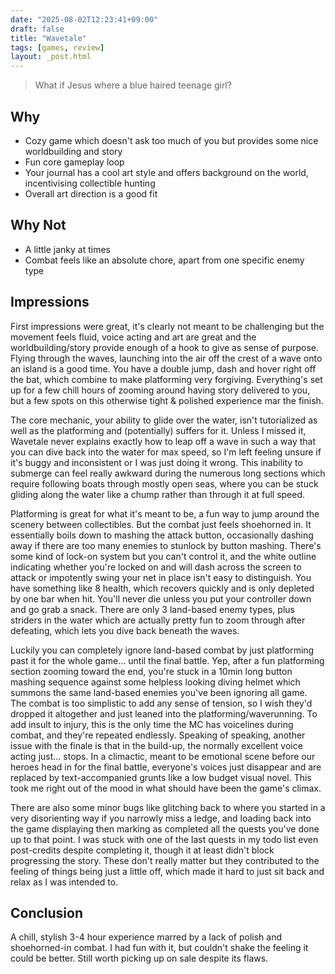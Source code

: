 ```yaml
---
date: "2025-08-02T12:23:41+09:00"
draft: false
title: "Wavetale"
tags: [games, review]
layout: _post.html
---
```


> What if Jesus where a blue haired teenage girl?

## Why

- Cozy game which doesn't ask too much of you but provides some nice worldbuilding and story
- Fun core gameplay loop
- Your journal has a cool art style and offers background on the world, incentivising collectible hunting
- Overall art direction is a good fit

## Why Not

- A little janky at times
- Combat feels like an absolute chore, apart from one specific enemy type

## Impressions

First impressions were great, it's clearly not meant to be challenging but the movement feels fluid, voice acting and art are great and the worldbuilding/story provide enough of a hook to give as sense of purpose. Flying through the waves, launching into the air off the crest of a wave onto an island is a good time. You have a double jump, dash and hover right off the bat, which combine to make platforming very forgiving. Everything's set up for a few chill hours of zooming around having story delivered to you, but a few spots on this otherwise tight & polished experience mar the finish.

The core mechanic, your ability to glide over the water, isn't tutorialized as well as the platforming and (potentially) suffers for it. Unless I missed it, Wavetale never explains exactly how to leap off a wave in such a way that you can dive back into the water for max speed, so I'm left feeling unsure if it's buggy and inconsistent or I was just doing it wrong. This inability to submerge can feel really awkward during the numerous long sections which require following boats through mostly open seas, where you can be stuck gliding along the water like a chump rather than through it at full speed.

Platforming is great for what it's meant to be, a fun way to jump around the scenery between collectibles. But the combat just feels shoehorned in. It essentially boils down to mashing the attack button, occasionally dashing away if there are too many enemies to stunlock by button mashing. There's some kind of lock-on system but you can't control it, and the white outline indicating whether you're locked on and will dash across the screen to attack or impotently swing your net in place isn't easy to distinguish. You have something like 8 health, which recovers quickly and is only depleted by one bar when hit. You'll never die unless you put your controller down and go grab a snack. There are only 3 land-based enemy types, plus striders in the water which are actually pretty fun to zoom through after defeating, which lets you dive back beneath the waves.

Luckily you can completely ignore land-based combat by just platforming past it for the whole game... until the final battle. Yep, after a fun platforming section zooming toward the end, you're stuck in a 10min long button mashing sequence against some helpless looking diving helmet which summons the same land-based enemies you've been ignoring all game. The combat is too simplistic to add any sense of tension, so I wish they'd dropped it altogether and just leaned into the platforming/waverunning. To add insult to injury, this is the only time the MC has voicelines during combat, and they're repeated endlessly. Speaking of speaking, another issue with the finale is that in the build-up, the normally excellent voice acting just... stops. In a climactic, meant to be emotional scene before our heroes head in for the final battle, everyone's voices just disappear and are replaced by text-accompanied grunts like a low budget visual novel. This took me right out of the mood in what should have been the game's climax.

There are also some minor bugs like glitching back to where you started in a very disorienting way if you narrowly miss a ledge, and loading back into the game displaying then marking as completed all the quests you've done up to that point. I was stuck with one of the last quests in my todo list even post-credits despite completing it, though it at least didn't block progressing the story. These don't really matter but they contributed to the feeling of things being just a little off, which made it hard to just sit back and relax as I was intended to.

## Conclusion

A chill, stylish 3-4 hour experience marred by a lack of polish and shoehorned-in combat. I had fun with it, but couldn't shake the feeling it could be better. Still worth picking up on sale despite its flaws.

